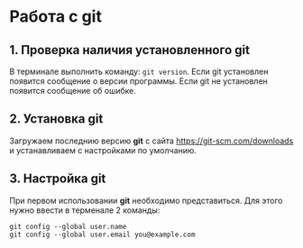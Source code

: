 # Работа с git
## 1. Проверка наличия установленного git
В терминале выполнить команду: `git version`.
Если git установлен появится сообщение о версии программы. Если git не установлен появится сообщение об ошибке.

## 2. Установка git

Загружаем последнию версию **git** с сайта https://git-scm.com/downloads и устанавливаем с настройками по умолчанию.

## 3. Настройка git

При первом использовании **git** необходимо представиться.
Для этого нужно ввести в терменале 2 команды:
```
git config --global user.name
git config --global user.email you@example.com
```
